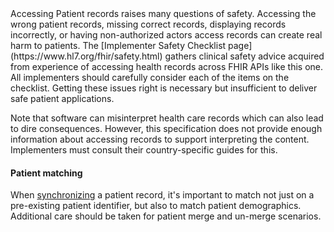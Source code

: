 <div class="bg-success" markdown="1">
Accessing Patient records raises many questions of safety. Accessing the wrong patient records, missing correct records, displaying records incorrectly, or having non-authorized actors access records can create real harm to patients. The [Implementer Safety Checklist page](https://www.hl7.org/fhir/safety.html) gathers clinical safety advice acquired from experience of accessing health records across
FHIR APIs like this one. All implementers should carefully consider each of the items on the checklist. Getting these issues right is necessary but insufficient to deliver safe patient applications.

Note that software can misinterpret health care records which can also lead to dire consequences. However, this specification does not provide enough information about accessing records to support interpreting the content. Implementers must consult their country-specific guides for this.

#### Patient matching
When [synchronizing](synchronization.html) a patient record, it's important to match not just on a pre-existing patient identifier, but also to match patient demographics. Additional care should be taken for patient merge and un-merge scenarios.

</div><!-- new-content -->
